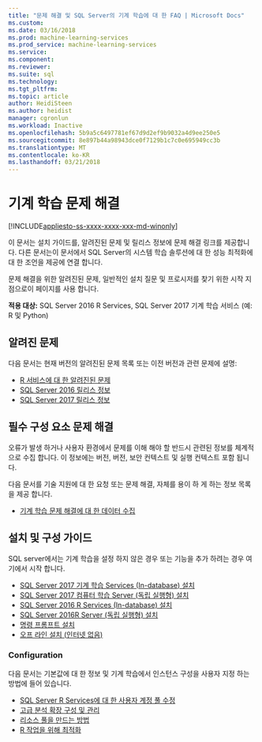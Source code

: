 ```yaml
---
title: "문제 해결 및 SQL Server의 기계 학습에 대 한 FAQ | Microsoft Docs"
ms.custom: 
ms.date: 03/16/2018
ms.prod: machine-learning-services
ms.prod_service: machine-learning-services
ms.service: 
ms.component: 
ms.reviewer: 
ms.suite: sql
ms.technology: 
ms.tgt_pltfrm: 
ms.topic: article
author: HeidiSteen
ms.author: heidist
manager: cgronlun
ms.workload: Inactive
ms.openlocfilehash: 5b9a5c6497781ef67d9d2ef9b9032a4d9ee250e5
ms.sourcegitcommit: 8e897b44a98943dce0f7129b1c7c0e695949cc3b
ms.translationtype: MT
ms.contentlocale: ko-KR
ms.lasthandoff: 03/21/2018
---
```

# <a name="troubleshoot-machine-learning"></a>기계 학습 문제 해결
[!INCLUDE[appliesto-ss-xxxx-xxxx-xxx-md-winonly](../includes/appliesto-ss-xxxx-xxxx-xxx-md-winonly.md)]

이 문서는 설치 가이드를, 알려진된 문제 및 릴리스 정보에 문제 해결 링크를 제공합니다. 다른 문서는이 문서에서 SQL Server의 시스템 학습 솔루션에 대 한 성능 최적화에 대 한 조언을 제공에 연결 합니다.

문제 해결을 위한 알려진된 문제, 일반적인 설치 질문 및 프로시저를 찾기 위한 시작 지점으로이 페이지를 사용 합니다.

**적용 대상:** SQL Server 2016 R Services, SQL Server 2017 기계 학습 서비스 (예: R 및 Python)

## <a name="known-issues"></a>알려진 문제

다음 문서는 현재 버전의 알려진된 문제 목록 또는 이전 버전과 관련 문제에 설명:

+ [R 서비스에 대 한 알려진된 문제](../advanced-analytics/known-issues-for-sql-server-machine-learning-services.md)
+ [SQL Server 2016 릴리스 정보](../sql-server/sql-server-2016-release-notes.md)
+ [SQL Server 2017 릴리스 정보](../sql-server/sql-server-2017-release-notes.md)

## <a name="troubleshooting-prerequisites"></a>필수 구성 요소 문제 해결

오류가 발생 하거나 사용자 환경에서 문제를 이해 해야 할 반드시 관련된 정보를 체계적으로 수집 합니다. 이 정보에는 버전, 버전, 보안 컨텍스트 및 실행 컨텍스트 포함 됩니다.

다음 문서를 기술 지원에 대 한 요청 또는 문제 해결, 자체를 용이 하 게 하는 정보 목록을 제공 합니다.

+ [기계 학습 문제 해결에 대 한 데이터 수집](data-collection-ml-troubleshooting-process.md)

## <a name="setup-and-configuration-guides"></a>설치 및 구성 가이드

SQL server에서는 기계 학습을 설정 하지 않은 경우 또는 기능을 추가 하려는 경우 여기에서 시작 합니다.

+ [SQL Server 2017 기계 학습 Services (In-database) 설치](install/sql-machine-learning-services-windows-install.md)
+ [SQL Server 2017 컴퓨터 학습 Server (독립 실행형) 설치](install/sql-machine-learning-standalone-windows-install.md)
+ [SQL Server 2016 R Services (In-database) 설치](install/sql-r-services-windows-install.md)
+ [SQL Server 2016R Server (독립 실행형) 설치](install/sql-r-standalone-windows-install.md)
+ [명령 프롬프트 설치](install/sql-ml-component-commandline-install.md)
+ [오프 라인 설치 (인터넷 없음)](install/sql-ml-component-install-without-internet-access.md)

### <a name="configuration"></a>Configuration

다음 문서는 기본값에 대 한 정보 및 기계 학습에서 인스턴스 구성을 사용자 지정 하는 방법에 들어 있습니다.

+ [SQL Server R Services에 대 한 사용자 계정 풀 수정](r/modify-the-user-account-pool-for-sql-server-r-services.md)  
+ [고급 분석 확장 구성 및 관리](r/configure-and-manage-advanced-analytics-extensions.md)  
+ [리소스 풀을 만드는 방법](r/how-to-create-a-resource-pool-for-r.md)
+ [R 작업을 위해 최적화](r/operationalizing-your-r-code.md)

